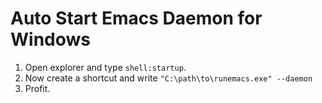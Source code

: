 # Auto Start Emacs Daemon for Windows
1. Open explorer and type `shell:startup`.
2. Now create a shortcut and write `"C:\path\to\runemacs.exe" --daemon`
3. Profit.
